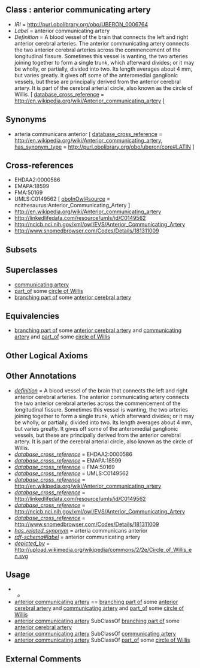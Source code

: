 
## Class : anterior communicating artery

 * *IRI* = http://purl.obolibrary.org/obo/UBERON_0006764
 * *Label* = anterior communicating artery
 * *Definition* = A blood vessel of the brain that connects the left and right anterior cerebral arteries. The anterior communicating artery connects the two anterior cerebral arteries across the commencement of the longitudinal fissure. Sometimes this vessel is wanting, the two arteries joining together to form a single trunk, which afterward divides; or it may be wholly, or partially, divided into two. Its length averages about 4 mm, but varies greatly. It gives off some of the anteromedial ganglionic vessels, but these are principally derived from the anterior cerebral artery. It is part of the cerebral arterial circle, also known as the circle of Willis. [ [database_cross_reference](../../ef/oboInOwl#hasDbXref.md) = http://en.wikipedia.org/wiki/Anterior_communicating_artery ]

## Synonyms

 * arteria communicans anterior [ [database_cross_reference](../../ef/oboInOwl#hasDbXref.md) = http://en.wikipedia.org/wiki/Anterior_communicating_artery, [has_synonym_type](../../pe/oboInOwl#hasSynonymType.md) = http://purl.obolibrary.org/obo/uberon/core#LATIN ]

## Cross-references

 * EHDAA2:0000586
 * EMAPA:18599
 * FMA:50169
 * UMLS:C0149562 [ [oboInOwl#source](../../ce/oboInOwl#source.md) = ncithesaurus:Anterior_Communicating_Artery ]
 * http://en.wikipedia.org/wiki/Anterior_communicating_artery
 * http://linkedlifedata.com/resource/umls/id/C0149562
 * http://ncicb.nci.nih.gov/xml/owl/EVS/Anterior_Communicating_Artery
 * http://www.snomedbrowser.com/Codes/Details/181311009

## Subsets


## Superclasses

 * [communicating artery](../../UBERON/47/UBERON_0006347.md)
 * [part_of](../../BFO/50/BFO_0000050.md) some [circle of Willis](../../UBERON/09/UBERON_0003709.md)
 * [branching part of](../../RO/80/RO_0002380.md) some [anterior cerebral artery](../../UBERON/24/UBERON_0001624.md)

## Equivalencies

 * [branching part of](../../RO/80/RO_0002380.md) some [anterior cerebral artery](../../UBERON/24/UBERON_0001624.md) and [communicating artery](../../UBERON/47/UBERON_0006347.md) and [part_of](../../BFO/50/BFO_0000050.md) some [circle of Willis](../../UBERON/09/UBERON_0003709.md)

## Other Logical Axioms


## Other Annotations

 * *[definition](../../IAO/15/IAO_0000115.md)* = A blood vessel of the brain that connects the left and right anterior cerebral arteries. The anterior communicating artery connects the two anterior cerebral arteries across the commencement of the longitudinal fissure. Sometimes this vessel is wanting, the two arteries joining together to form a single trunk, which afterward divides; or it may be wholly, or partially, divided into two. Its length averages about 4 mm, but varies greatly. It gives off some of the anteromedial ganglionic vessels, but these are principally derived from the anterior cerebral artery. It is part of the cerebral arterial circle, also known as the circle of Willis.
 * *[database_cross_reference](../../ef/oboInOwl#hasDbXref.md)* = EHDAA2:0000586
 * *[database_cross_reference](../../ef/oboInOwl#hasDbXref.md)* = EMAPA:18599
 * *[database_cross_reference](../../ef/oboInOwl#hasDbXref.md)* = FMA:50169
 * *[database_cross_reference](../../ef/oboInOwl#hasDbXref.md)* = UMLS:C0149562
 * *[database_cross_reference](../../ef/oboInOwl#hasDbXref.md)* = http://en.wikipedia.org/wiki/Anterior_communicating_artery
 * *[database_cross_reference](../../ef/oboInOwl#hasDbXref.md)* = http://linkedlifedata.com/resource/umls/id/C0149562
 * *[database_cross_reference](../../ef/oboInOwl#hasDbXref.md)* = http://ncicb.nci.nih.gov/xml/owl/EVS/Anterior_Communicating_Artery
 * *[database_cross_reference](../../ef/oboInOwl#hasDbXref.md)* = http://www.snomedbrowser.com/Codes/Details/181311009
 * *[has_related_synonym](../../ym/oboInOwl#hasRelatedSynonym.md)* = arteria communicans anterior
 * *[rdf-schema#label](../../el/rdf-schema#label.md)* = anterior communicating artery
 * *[depicted_by](../../depicted/by/depicted_by.md)* = http://upload.wikimedia.org/wikipedia/commons/2/2e/Circle_of_Willis_en.svg

## Usage

 * -
 * [anterior communicating artery](../../UBERON/64/UBERON_0006764.md) == [branching part of](../../RO/80/RO_0002380.md) some [anterior cerebral artery](../../UBERON/24/UBERON_0001624.md) and [communicating artery](../../UBERON/47/UBERON_0006347.md) and [part_of](../../BFO/50/BFO_0000050.md) some [circle of Willis](../../UBERON/09/UBERON_0003709.md)
 * [anterior communicating artery](../../UBERON/64/UBERON_0006764.md) SubClassOf [branching part of](../../RO/80/RO_0002380.md) some [anterior cerebral artery](../../UBERON/24/UBERON_0001624.md)
 * [anterior communicating artery](../../UBERON/64/UBERON_0006764.md) SubClassOf [communicating artery](../../UBERON/47/UBERON_0006347.md)
 * [anterior communicating artery](../../UBERON/64/UBERON_0006764.md) SubClassOf [part_of](../../BFO/50/BFO_0000050.md) some [circle of Willis](../../UBERON/09/UBERON_0003709.md)

## External Comments

